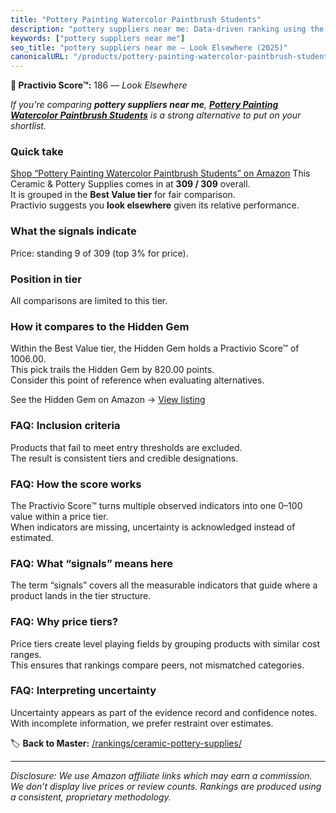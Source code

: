 ```yaml
---
title: "Pottery Painting Watercolor Paintbrush Students"
description: "pottery suppliers near me: Data-driven ranking using the Practivio Score™. Positioned by quality, value, demand, findability, momentum."
keywords: ["pottery suppliers near me"]
seo_title: "pottery suppliers near me — Look Elsewhere (2025)"
canonicalURL: "/products/pottery-painting-watercolor-paintbrush-students-B0FC5YWNHY/"
---
```


**🚫 Practivio Score™:** 186 — _Look Elsewhere_


*If you're comparing **pottery suppliers near me**, **[Pottery Painting Watercolor Paintbrush Students](https://www.amazon.com/dp/B0FC5YWNHY?tag=practivio-20)** is a strong alternative to put on your shortlist.*
### Quick take
[Shop “Pottery Painting Watercolor Paintbrush Students” on Amazon](https://www.amazon.com/dp/B0FC5YWNHY?tag=practivio-20)
This Ceramic & Pottery Supplies comes in at **309 / 309** overall.  
It is grouped in the **Best Value tier** for fair comparison.  
Practivio suggests you **look elsewhere** given its relative performance.

### What the signals indicate
Price: standing 9 of 309 (top 3% for price).  

### Position in tier
All comparisons are limited to this tier.

### How it compares to the Hidden Gem
Within the Best Value tier, the Hidden Gem holds a Practivio Score™ of 1006.00.  
This pick trails the Hidden Gem by 820.00 points.  
Consider this point of reference when evaluating alternatives.  

See the Hidden Gem on Amazon → [View listing](https://www.amazon.com/dp/B07Q9PXSYL?tag=practivio-20)

### FAQ: Inclusion criteria
Products that fail to meet entry thresholds are excluded.  
The result is consistent tiers and credible designations.

### FAQ: How the score works
The Practivio Score™ turns multiple observed indicators into one 0–100 value within a price tier.  
When indicators are missing, uncertainty is acknowledged instead of estimated.

### FAQ: What “signals” means here
The term “signals” covers all the measurable indicators that guide where a product lands in the tier structure.

### FAQ: Why price tiers?
Price tiers create level playing fields by grouping products with similar cost ranges.  
This ensures that rankings compare peers, not mismatched categories.

### FAQ: Interpreting uncertainty
Uncertainty appears as part of the evidence record and confidence notes.  
With incomplete information, we prefer restraint over estimates.


🏷️ **Back to Master:** [/rankings/ceramic-pottery-supplies/](/rankings/ceramic-pottery-supplies/)

---
_Disclosure: We use Amazon affiliate links which may earn a commission. We don’t display live prices or review counts. Rankings are produced using a consistent, proprietary methodology._
